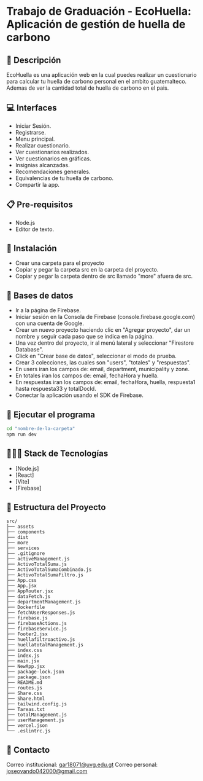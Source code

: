 # Trabajo de Graduación - EcoHuella: Aplicación de gestión de huella de carbono

## 📝 Descripción
EcoHuella es una aplicación web en la cual puedes realizar un cuestionario para calcular tu huella de carbono personal en el ambito guatemalteco. Ademas de ver la cantidad total de huella de carbono en el pais. 

## 💻 Interfaces
- Iniciar Sesión.
- Registrarse.
- Menu principal.
- Realizar cuestionario.
- Ver cuestionarios realizados.
- Ver cuestionarios en gráficas.
- Insignias alcanzadas.
- Recomendaciones generales.
- Equivalencias de tu huella de carbono.
- Compartir la app.

## 📋 Pre-requisitos
- Node.js
- Editor de texto.

## 🔧 Instalación
- Crear una carpeta para el proyecto
- Copiar y pegar la carpeta src en la carpeta del proyecto.
- Copiar y pegar la carpeta dentro de src llamado "more" afuera de src.

## 🔧 Bases de datos
- Ir a la página de Firebase.
- Iniciar sesión en la Consola de Firebase (console.firebase.google.com) con una cuenta de Google.
- Crear un nuevo proyecto haciendo clic en "Agregar proyecto", dar un nombre y seguir cada paso que se indica en la página.
- Una vez dentro del proyecto, ir al menú lateral y seleccionar "Firestore Database".
- Click en "Crear base de datos", seleccionar el modo de prueba.
- Crear 3 colecciones, las cuales son "users", "totales" y "respuestas".
- En users iran los campos de: email, department, municipality y zone.
- En totales iran los campos de: email, fechaHora y huella.
- En respuestas iran los campos de: email, fechaHora, huella, respuesta1 hasta respuesta33 y totalDocId.
- Conectar la aplicación usando el SDK de Firebase.

## 🔧 Ejecutar el programa
```bash
cd "nombre-de-la-carpeta"
npm run dev
```

## 🧑🏼‍💻 Stack de Tecnologías
- [Node.js]
- [React]
- [Vite]
- [Firebase]
  
## 📂 Estructura del Proyecto
```
src/
├── assets
├── components
├── dist
├── more
├── services
├── .gitignore
├── activeManagement.js
├── ActivoTotalSuma.js  
├── ActivoTotalSumaCombinado.js
├── ActivoTotalSumaFiltro.js
├── App.css
├── App.jsx
├── AppRouter.jsx
├── dataFetch.js
├── departmentManagement.js
├── Dockerfile
├── fetchUserResponses.js
├── firebase.js
├── firebaseActions.js
├── firebaseService.js
├── Footer2.jsx
├── huellafiltroactivo.js
├── huellatotalManagement.js
├── index.css
├── index.js
├── main.jsx
├── NewApp.jsx
├── package-lock.json
├── package.json
├── README.md
├── routes.js
├── Share.css
├── Share.html
├── tailwind.config.js
├── Tareas.txt
├── totalManagement.js
├── userManagement.js
├── vercel.json
└── .eslintrc.js
```

## 📧 Contacto
Correo institucional: gar18071@uvg.edu.gt
Correo personal: joseovando042000@gmail.com
